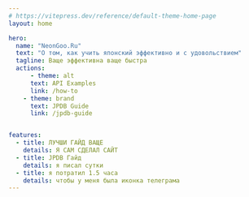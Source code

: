 ```yaml
---
# https://vitepress.dev/reference/default-theme-home-page
layout: home

hero:
  name: "NeonGoo.Ru"
  text: "О том, как учить японский эффективно и с удовольствием"
  tagline: Ваще эффективна ваще быстра
  actions:
      - theme: alt
      text: API Examples
      link: /how-to
    - theme: brand
      text: JPDB Guide
      link: /jpdb-guide


features:
  - title: ЛУЧШИ ГАЙД ВАЩЕ
    details: Я САМ СДЕЛАЛ САЙТ
  - title: JPDB Гайд
    details: я писал сутки
  - title: я потратил 1.5 часа
    details: чтобы у меня была иконка телеграма
---
```


